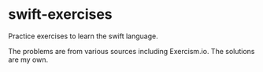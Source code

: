 # swift-exercises
Practice exercises to learn the swift language.

The problems are from various sources including Exercism.io.  The solutions are my own.
